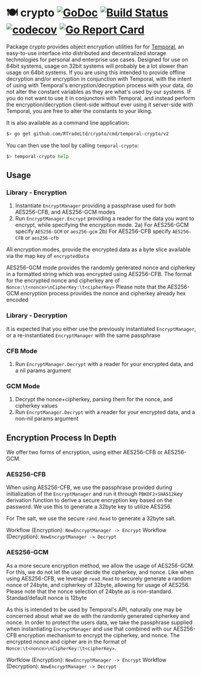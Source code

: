 # 🍽 crypto [![GoDoc](https://godoc.org/github.com/RTradeLtd/crypto?status.svg)](https://godoc.org/github.com/RTradeLtd/crypto) [![Build Status](https://travis-ci.com/RTradeLtd/crypto.svg?branch=master)](https://travis-ci.com/RTradeLtd/crypto) [![codecov](https://codecov.io/gh/RTradeLtd/crypto/branch/master/graph/badge.svg)](https://codecov.io/gh/RTradeLtd/crypto) [![Go Report Card](https://goreportcard.com/badge/github.com/RTradeLtd/crypto)](https://goreportcard.com/report/github.com/RTradeLtd/crypto)

Package crypto provides object encryption utilities for for [Temporal](https://github.com/RTradeLtd/Temporal), an easy-to-use interface into distributed and decentralized storage technologies for personal and enterprise use cases. Designed for use on 64bit systems, usage on 32bit systems will probably be a lot slower than usage on 64bit systems. If you are using this intended to provide offline decryption and/or encryption in conjunction with Temporal, with the intent of using with Temporal's encryption/decryption process with your data, do not alter the constant variables as they are what's used by our systems. IF you do not want to use it in conjunctoni with Temporal, and instead perform the encryption/decryption client-side without ever using it server-side with Temporal, you are free to alter the constants to your liking.

It is also available as a command line application:

```sh
$> go get github.com/RTradeLtd/crypto/cmd/temporal-crypto/v2
```

You can then use the tool by calling `temporal-crypto`:

```sh
$> temporal-crypto help
```

## Usage

### Library - Encryption

1) Instantiate `EncryptManager` providing a passphrase used for both AES256-CFB, and AES256-GCM modes
2) Run `EncryptManager.Encrypt` providing a reader for the data you want to encrypt, while specifying the encryption mode.
    2a) For AES256-GCM specify `AES256-GCM` or `aes256-gcm`
    2b) For AES256-CFB specify `AES256-CFB` or `aes256-cfb`

All encryption modes, provide the encrypted data as a byte slice available via the map key of `encryptedData`

AES256-GCM mode provides the randomly generated nonce and cipherkey in a formatted string which was encrypted using AES256-CFB.
The format for the encrypted nonce and cipherkey are of `Nonce:\t<nonce>\nCipherKey:\t<cipherKey>`
Please note that the AES256-GCM encryption process provides the nonce and cipherkey already hex encoded

### Library - Decryption

It is expected that you either use the previously instantiated `EncryptManager`, or a re-instantiated `EncryptManager` with the same passphrase

### CFB Mode

1) Run `EncryptManager.Decrypt` with a reader for your encrypted data, and a nil params argument

### GCM Mode

1) Decrypt the nonce+cipherkey, parsing them for the nonce, and cipherkey values
2) Run `EncrptManager.Decrypt` with a reader for your encrypted data, and a non-nil params argument

## Encryption Process In Depth

We offer two forms of encryption, using either AES256-CFB or AES256-GCM.

### AES256-CFB

When using AES256-CFB, we use the passphrase provided during initialization of the `EncryptManager` and run it through `PBKDF2+SHA512`key derivation function to derive a secure encryption key based on the password. We use this to generate a 32byte key to utilize AES256.

For The salt, we use the secure `rand.Read` to generate a 32byte salt.

Workflow (Encryption): `NewEncryptManager -> Encrypt`
Workflow (Decryption): `NewEncryptManager -> Decrypt`

### AES256-GCM

As a more secure encryption method, we allow the usage of AES256-GCM. For this, we do not let the user decide the cipherkey, and nonce. Like when using AES256-CFB, we leverage `read.Read` to securely generate a random nonce of 24byte, and cipherkey of 32byte, allowing for usage of AES256. Please note that the nonce selection of 24byte as is non-standard. Standad/default nonce is 12byte

As this is intended to be used by Temporal's API, naturally one may be concerned about what we do with the randomly generated cipherkey and nonce. In order to protect the users data, we take the passphrase supplied when instantiating `EncryptManager` and use that combined with our AES256-CFB encryption mechanism to encrypt the cipherkey, and nonce. The encrypted nonce and cipher are in the format of `Nonce:\t<nonce>\nCipherKey:\t<cipherKey>`.

Worfklow (Encryption): `NewEncryptManager -> Encrypt`
Workflow (Decryption): `NewEncryptManager -> Decrypt`
